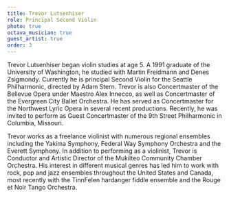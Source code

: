 ```yaml
---
title: Trevor Lutsenhiser
role: Principal Second Violin
photo: true
octava_musician: true
guest_artist: true
order: 3
---
```


Trevor Lutsenhiser began violin studies at age 5. A 1991 graduate of the University of Washington, he studied with Martin Freidmann and Denes Zsigmondy. Currently he is principal Second Violin for the Seattle Philharmonic, directed by Adam Stern. Trevor is also Concertmaster of the Bellevue Opera under Maestro Alex Innecco, as well as Concertmaster of the Evergreen City Ballet Orchestra. He has served as Concertmaster for the Northwest Lyric Opera in several recent productions. Recently, he was invited to perform as Guest Concertmaster of the 9th Street Philharmonic in Columbia, Missouri.

Trevor works as a freelance violinist with numerous regional ensembles including the Yakima Symphony, Federal Way Symphony Orchestra and the Everett Symphony. In addition to performing as a violinist, Trevor is Conductor and Artistic Director of the Mukilteo Community Chamber Orchestra. His interest in different musical genres has led him to work with rock, pop and jazz ensembles throughout the United States and Canada, most recently with the TinnFelen hardanger fiddle ensemble and the Rouge et Noir Tango Orchestra.